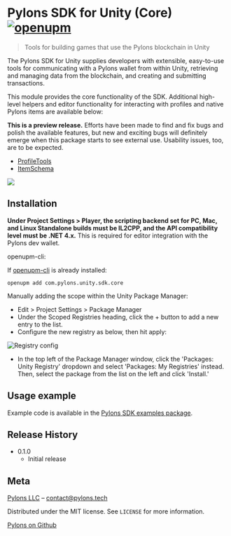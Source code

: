﻿# Pylons SDK for Unity (Core) [![openupm](https://img.shields.io/npm/v/com.pylons.unity.sdk.core?label=openupm&registry_uri=https://package.openupm.com)](https://openupm.com/packages/com.pylons.unity.sdk.core/)
> Tools for building games that use the Pylons blockchain in Unity

The Pylons SDK for Unity supplies developers with extensible, easy-to-use tools for communicating with a Pylons wallet from within
Unity, retrieving and managing data from the blockchain, and creating and submitting transactions.

This module provides the core functionality of the SDK. Additional high-level helpers and editor functionality for interacting with
profiles and native Pylons items are available below:

**This is a preview release.** Efforts have been made to find and fix bugs and polish the available features, but new and exciting bugs
will definitely emerge when this package starts to see external use. Usability issues, too, are to be expected.

- [ProfileTools](https://openupm.com/packages/com.pylons.unity.sdk.profiletools/)
- [ItemSchema](https://openupm.com/packages/com.pylons.unity.sdk.itemschema/)

![](/.github/images/header.png)

## Installation

**Under Project Settings > Player, the scripting backend set for PC, Mac, and Linux Standalone builds must be IL2CPP, and the API compatibility level must be .NET 4.x.** This is required for editor integration with the Pylons dev wallet.

openupm-cli:

If [openupm-cli](https://github.com/openupm/openupm-cli) is already installed:

```
openupm add com.pylons.unity.sdk.core
```

Manually adding the scope within the Unity Package Manager:

- Edit > Project Settings > Package Manager
- Under the Scoped Registries heading, click the + button to add a new entry to the list.
- Configure the new registry as below, then hit apply:

![Registry config](/.github/images/registry.png)

- In the top left of the Package Manager window, click the 'Packages: Unity Registry' dropdown and select 'Packages: My Registries' instead. Then, select the package from the list on the left and click 'Install.'

## Usage example

Example code is available in the [Pylons SDK examples package](https://openupm.com/packages/com.pylons.sdk.examples/).

## Release History

* 0.1.0
    * Initial release

## Meta

[Pylons LLC](https://pylons.tech) – contact@pylons.tech

Distributed under the MIT license. See ``LICENSE`` for more information.

[Pylons on Github](https://github.com/Pylons-tech/)